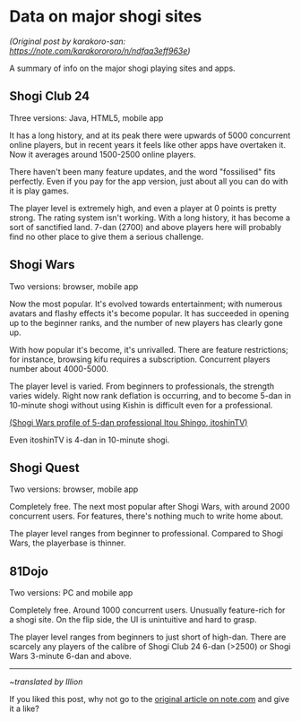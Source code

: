 # Data on major shogi sites #

*(Original post by karakoro-san: https://note.com/karakorororo/n/ndfaa3eff963e)*

A summary of info on the major shogi playing sites and apps.

## Shogi Club 24 ##

Three versions: Java, HTML5, mobile app

It has a long history, and at its peak there were upwards of 5000 concurrent online players, but in recent years it feels like other apps have overtaken it. Now it averages around 1500-2500 online players.

There haven't been many feature updates, and the word "fossilised" fits perfectly. Even if you pay for the app version, just about all you can do with it is play games.

The player level is extremely high, and even a player at 0 points is pretty strong. The rating system isn't working. With a long history, it has become a sort of sanctified land. 7-dan (2700) and above players here will probably find no other place to give them a serious challenge.

## Shogi Wars ##

Two versions: browser, mobile app

Now the most popular. It's evolved towards entertainment; with numerous avatars and flashy effects it's become popular. It has succeeded in opening up to the beginner ranks, and the number of new players has clearly gone up.

With how popular it's become, it's unrivalled. There are feature restrictions; for instance, browsing kifu requires a subscription. Concurrent players number about 4000-5000.

The player level is varied. From beginners to professionals, the strength varies widely. Right now rank deflation is occurring, and to become 5-dan in 10-minute shogi without using Kishin is difficult even for a professional.

[(Shogi Wars profile of 5-dan professional Itou Shingo, itoshinTV)](https://shogiwars.heroz.jp/users/mypage/itoshinTV?locale=ja)

Even itoshinTV is 4-dan in 10-minute shogi.

## Shogi Quest ##

Two versions: browser, mobile app

Completely free. The next most popular after Shogi Wars, with around 2000 concurrent users. For features, there's nothing much to write home about.

The player level ranges from beginner to professional. Compared to Shogi Wars, the playerbase is thinner.

## 81Dojo ##

Two versions: PC and mobile app

Completely free. Around 1000 concurrent users. Unusually feature-rich for a shogi site. On the flip side, the UI is unintuitive and hard to grasp.

The player level ranges from beginners to just short of high-dan. There are scarcely any players of the calibre of Shogi Club 24 6-dan (>2500) or Shogi Wars 3-minute 6-dan and above.


------

*~translated by Illion*

If you liked this post, why not go to the [original article on note.com](https://note.com/karakorororo/n/ndfaa3eff963e) and give it a like?